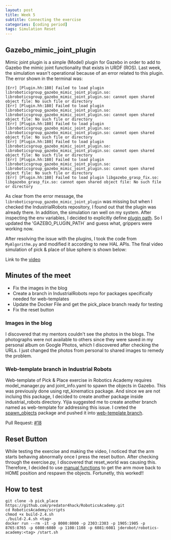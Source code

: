 ```yaml
---
layout: post
title: Week 5
subtitle: Connecting the exercise
categories: [coding period]
tags: Simulation Reset
---
```


## Gazebo_mimic_joint_plugin

Mimic joint plugin is a simple (Model) plugin for Gazebo in order to add to Gazebo the mimic joint functionality that exists in URDF (ROS). Last week, the simulation wasn't operational because of an error related to this plugin. The error shown in the terminal was:

    [Err] [Plugin.hh:180] Failed to load plugin libroboticsgroup_gazebo_mimic_joint_plugin.so: libroboticsgroup_gazebo_mimic_joint_plugin.so: cannot open shared object file: No such file or directory
    [Err] [Plugin.hh:180] Failed to load plugin libroboticsgroup_gazebo_mimic_joint_plugin.so: libroboticsgroup_gazebo_mimic_joint_plugin.so: cannot open shared object file: No such file or directory
    [Err] [Plugin.hh:180] Failed to load plugin libroboticsgroup_gazebo_mimic_joint_plugin.so: libroboticsgroup_gazebo_mimic_joint_plugin.so: cannot open shared object file: No such file or directory
    [Err] [Plugin.hh:180] Failed to load plugin libroboticsgroup_gazebo_mimic_joint_plugin.so: libroboticsgroup_gazebo_mimic_joint_plugin.so: cannot open shared object file: No such file or directory
    [Err] [Plugin.hh:180] Failed to load plugin libroboticsgroup_gazebo_mimic_joint_plugin.so: libroboticsgroup_gazebo_mimic_joint_plugin.so: cannot open shared object file: No such file or directory
    [Err] [Plugin.hh:180] Failed to load plugin libgazebo_grasp_fix.so: libgazebo_grasp_fix.so: cannot open shared object file: No such file or directory

As clear from the error message, the `libroboticsgroup_gazebo_mimic_joint_plugin` was missing but when I checked the IndustrialRobots repository, I found out that the plugin was already there. In addition, the simulation ran well on my system. After inspecting the env variables, I decided to explicitly define [plugin path](https://github.com/predator4hack/RoboticsAcademy/commit/eb743a83ab54d96d37879d8cadb6f48601a0c81b). So I updated the 'GAZEBO_PLUGIN_PATH` and guess what, grippers were working now.

After resolving the issue with the plugins, I took the code from `MyAlgorithm.py` and modified it according to new HAL APIs. The final video simulation of pick & place of blue sphere is shown below:

Link to the [video](https://youtu.be/1rrcCzl-JWI)

## Minutes of the meet

- Fix the images in the blog
- Create a branch in IndustrialRobots repo for packages specifically needed for web-templates
- Update the Docker File and get the pick_place branch ready for testing
- Fix the reset button

### Images in the blog

I discovered that my mentors couldn't see the photos in the blogs. The photographs were not available to others since they were saved in my personal album on Google Photos, which I discovered after checking the URLs. I just changed the photos from personal to shared images to remedy the problem.

### Web-template branch in Industrial Robots

Web-template of Pick & Place exercise in Robotics Academy requires model_manager.py and joint_info.yaml to spawn the objects in Gazebo. This was previously done using rqt_kinematics package. And since we are not incluing this package, I decided to create another package inside industrial_robots directory. Yijia suggested me to create another branch named as web-template for addressing this issue. I creted the [spawn_objects](https://github.com/JdeRobot/IndustrialRobots/tree/web-template/industrial_robots/spawn_objects) package and pushed it into [web-template branch](https://github.com/JdeRobot/IndustrialRobots/tree/web-template).

Pull Request: [#18](https://github.com/JdeRobot/IndustrialRobots/pull/18)

## Reset Button

While testing the exercise and making the video, I noticed that the arm starts behaving abnormally once I press the reset button. After checking through the exercise.py, I discovered that reset_world was causing this. Therefore, I decided to use [manual functions](https://github.com/predator4hack/RoboticsAcademy/blob/pick_place/exercises/pick_place/web-template/env.py) to get the arm move back to HOME position and respawn the objects. Fortunetly, this worked!!

## How to test

    git clone -b pick_place https://github.com/predator4hack/RoboticsAcademy.git
    cd RoboticsAcademy/scripts
    chmod +x build-2.4.sh
    ./build-2.4.sh <tag> 
    docker run --rm -it -p 8000:8000 -p 2303:2303 -p 1905:1905 -p 8765:8765 -p 6080:6080 -p 1108:1108 -p 6081:6081 jderobot/robotics-academy:<tag> /start.sh
